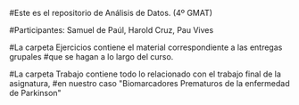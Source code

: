 #Este es el repositorio de Análisis de Datos. (4º GMAT)

#Participantes: Samuel de Paúl, Harold Cruz, Pau Vives

#La carpeta Ejercicios contiene el material correspondiente a las entregas grupales
#que se hagan a lo largo del curso.

#La carpeta Trabajo contiene todo lo relacionado con el trabajo final de la asignatura,
#en nuestro caso "Biomarcadores Prematuros de la enfermedad de Parkinson"